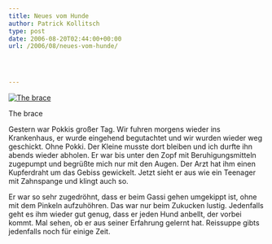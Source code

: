 ```yaml
---
title: Neues vom Hunde
author: Patrick Kollitsch
type: post
date: 2006-08-20T02:44:00+00:00
url: /2006/08/neues-vom-hunde/




---
```

<div class="flickr">
  <a href="http://www.flickr.com/photos/schreibblogade/219753950/" title="The brace"><img src="//static.flickr.com/70/219753950_6b4ec0fbce.jpg" alt="The brace" /></a></p> 
  
  <p>
    The brace
  </p>
</div>

Gestern war Pokkis gro&szlig;er Tag. Wir fuhren morgens wieder ins Krankenhaus, er wurde eingehend begutachtet und wir wurden wieder weg geschickt. Ohne Pokki. Der Kleine musste dort bleiben und ich durfte ihn abends wieder abholen. Er war bis unter den Zopf mit Beruhigungsmitteln zugepumpt und begr&uuml;&szlig;te mich nur mit den Augen. Der Arzt hat ihm einen Kupferdraht um das Gebiss gewickelt. Jetzt sieht er aus wie ein Teenager mit Zahnspange und klingt auch so. 

Er war so sehr zugedr&ouml;hnt, dass er beim Gassi gehen umgekippt ist, ohne mit dem Pinkeln aufzuh&ouml;hren. Das war nur beim Zukucken lustig. Jedenfalls geht es ihm wieder gut genug, dass er jeden Hund anbellt, der vorbei kommt. Mal sehen, ob er aus seiner Erfahrung gelernt hat. Reissuppe gibts jedenfalls noch f&uuml;r einige Zeit.